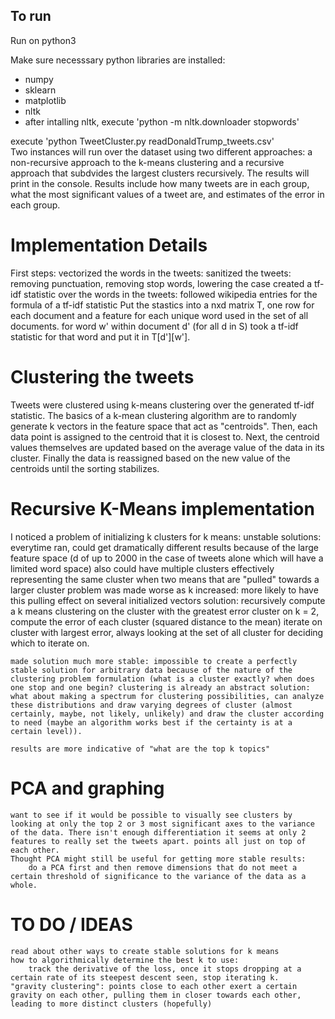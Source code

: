 ## To run ##
Run on python3   

Make sure necesssary python libraries are installed:   
  - numpy  
  - sklearn  
  - matplotlib  
  - nltk   
  - after intalling nltk, execute 'python -m nltk.downloader stopwords'  

execute 'python TweetCluster.py readDonaldTrump_tweets.csv'  
Two instances will run over the dataset using two different approaches: a non-recursive approach to the k-means clustering and a recursive approach that subdvides the largest clusters recursively. The results will print in the console. Results include how many tweets are in each group, what the most significant values of a tweet are, and estimates of the error in each group. 

# Implementation Details # 

First steps: 
vectorized the words in the tweets:
	sanitized the tweets: removing punctuation, removing stop words, lowering the case
created a tf-idf statistic over the words in the tweets: 
	followed wikipedia entries for the formula of a tf-idf statistic 
	Put the stastics into a nxd matrix T, one row for each document and a feature for each unique word used in the set of all documents.
	for word w' within document d' (for all d in S) took a tf-idf statistic for that word and put it in T[d'][w']. 

# Clustering the tweets #
Tweets were clustered using k-means clustering over the generated tf-idf statistic. The basics of a k-mean clustering algorithm are to randomly generate k vectors in the feature space that act as "centroids". Then, each data point is assigned to the centroid that it is closest to. Next, the centroid values themselves are updated based on the average value of the data in its cluster. Finally the data is reassigned based on the new value of the centroids until the sorting stabilizes.   


# Recursive K-Means implementation #
I noticed a problem of initializing k clusters for k means: 
		unstable solutions: everytime ran, could get dramatically different results
		because of the large feature space (d of up to 2000 in the case of tweets alone which will have a limited word space)
		also could have multiple clusters effectively representing the same cluster when two means that are "pulled" towards a larger cluster
	problem was made worse as k increased:
		more likely to have this pulling effect on several initialized vectors 
	solution: recursively compute a k means clustering on the cluster with the greatest error
		cluster on k = 2, compute the error of each cluster (squared distance to the mean) 
		iterate on cluster with largest error, always looking at the set of all cluster for deciding which to iterate on.

	made solution much more stable: impossible to create a perfectly stable solution for arbitrary data because of the nature of the clustering problem formulation (what is a cluster exactly? when does one stop and one begin? clustering is already an abstract solution: what about making a spectrum for clustering possibilities, can analyze these distributions and draw varying degrees of cluster (almost certainly, maybe, not likely, unlikely) and draw the cluster according to need (maybe an algorithm works best if the certainty is at a certain level)).
	
	results are more indicative of "what are the top k topics"  


# PCA and graphing #
	want to see if it would be possible to visually see clusters by looking at only the top 2 or 3 most significant axes to the variance of the data. There isn't enough differentiation it seems at only 2 features to really set the tweets apart. points all just on top of each other. 
	Thought PCA might still be useful for getting more stable results: 
		do a PCA first and then remove dimensions that do not meet a certain threshold of significance to the variance of the data as a whole. 
	

# TO DO / IDEAS #
	read about other ways to create stable solutions for k means
	how to algorithmically determine the best k to use:
		track the derivative of the loss, once it stops dropping at a certain rate of its steepest descent seen, stop iterating k. 
	"gravity clustering": points close to each other exert a certain gravity on each other, pulling them in closer towards each other, leading to more distinct clusters (hopefully)
